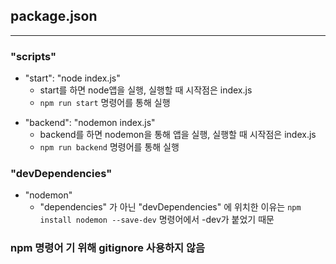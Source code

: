 ## package.json    
---
### "scripts"
+ "start": "node index.js"    
  - start를 하면 node앱을 실행, 실행할 때 시작점은 index.js    
  - ```npm run start``` 명령어를 통해 실행    
* "backend": "nodemon index.js"    
  - backend를 하면 nodemon을 통해 앱을 실행, 실행할 때 시작점은 index.js
  - ```npm run backend``` 명령어를 통해 실행    

### "devDependencies"    
+ "nodemon"    
  - "dependencies" 가 아닌 "devDependencies" 에 위치한 이유는 
  ```npm install nodemon --save-dev``` 명령어에서 -dev가 붙었기 때문    
    
    
    
### npm 명령어 기 위해 gitignore 사용하지 않음    

